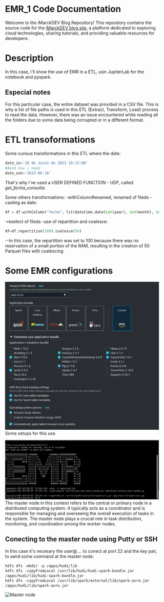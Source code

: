 # EMR_1 Code Documentation
Welcome to the iMarckDEV Blog Repository! This repository contains the source code for the [iMarckDEV blog site](https://www.imarck.dev), a platform dedicated to exploring cloud technologies, sharing tutorials, and providing valuable resources for developers.

# Description
In this case, i'll show the use of EMR in a ETL, usin JupiterLab for the notebook and pyspark.

## Especial notes
For this particular case, the entire dataset was provided in a CSV file. This is why a list of file paths is used in this ETL (Extract, Transform, Load) process to read the data. However, there was an issue encountered while reading all the folders due to some data being corrupted or in a different format.

# ETL transoformations
Some curious transformations in this ETL where the date:
```python
date_in='10 de Junio de 2023 18:15:00'
##and how i need
date_out='2023-06-10'
``` 

That's why i've used a USER DEFINED FUNCTION - UDF, called *get_fecha_consulta*.

Some others transformations:
-withColumnRenamed, renamed of fileds
-casting as date:
```python
df = df.withColumn("fecha", lit(datetime.date(int(year), int(month), int(day))))
``` 
-reselect of fileds
-use of repartition and coalesce:
```python
df=df.repartition(100).coalesce(50)
``` 
--In this case, the repartition was set to 100 because there was no reservation of a small portion of the RAM, resulting in the creation of 50 Parquet files with coalescing.

# Some EMR configurations

![setup EMR](setting_emr_1.png)
Some setups  for this use.

![setup EMR Master node](setting_emr_2.png)
The master node in this context refers to the central or primary node in a distributed computing system. It typically acts as a coordinator and is responsible for managing and overseeing the overall execution of tasks in the system. The master node plays a crucial role in task distribution, monitoring, and coordination among the worker nodes.

## Conecting to the master node using Putty or SSH
In this case it's necesary the user@.... to conect at port 22 and the key pair, to send some command at the master node:

```batch
hdfs dfs -mkdir -p /apps/hudi/lib
hdfs dfs -copyFromLocal /usr/lib/hudi/hudi-spark-bundle.jar /apps/hudi/lib/hudi-spark-bundle.jar
hdfs dfs -copyFromLocal /usr/lib/spark/external/lib/spark-avro.jar /apps/hudi/lib/spark-avro.jar
``` 

![Master node](setting_emr_1.jpg)